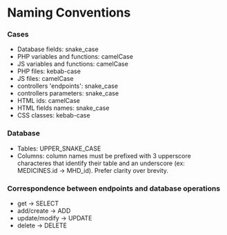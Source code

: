 # Naming Conventions

### Cases

-   Database fields: snake_case
-   PHP variables and functions: camelCase
-   JS variables and functions: camelCase
-   PHP files: kebab-case
-   JS files: camelCase
-   controllers 'endpoints': snake_case
-   controllers parameters: snake_case
-   HTML ids: camelCase
-   HTML fields names: snake_case
-   CSS classes: kebab-case

### Database

-   Tables: UPPER_SNAKE_CASE
-   Columns: column names must be prefixed with 3 upperscore characteres that identify their table and an underscore (ex: MEDICINES.id -> MHD_id). Prefer clarity over brevity.

### Correspondence between endpoints and database operations

-   get -> SELECT
-   add/create -> ADD
-   update/modify -> UPDATE
-   delete -> DELETE
